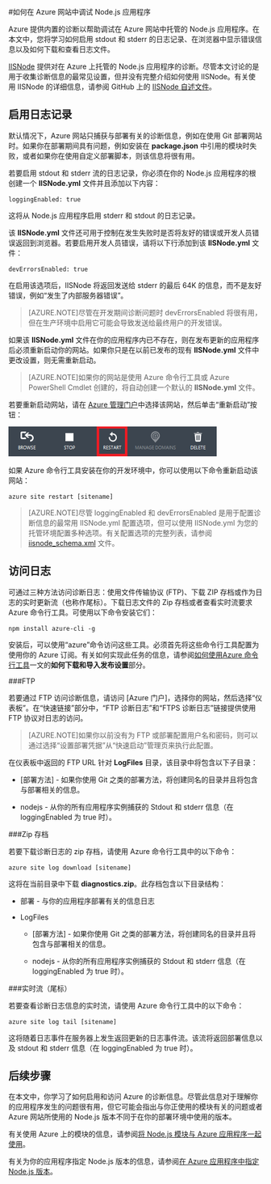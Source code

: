<properties
	pageTitle="如何在 Azure 网站中调试 Node.js网站"
	description="了解如何在 Azure 网站中调试 Node.js网站。"
	tags="azure-portal"
	services="app-service\web"
	documentationCenter="nodejs"
	authors="TomArcher"
	manager="wpickett"
	editor="mollybos"/>

<tags
	ms.service="web-sites"
	ms.date="08/11/2015"
	wacn.date="12/17/2015"/>

#如何在 Azure 网站中调试 Node.js 应用程序

Azure 提供内置的诊断以帮助调试在 Azure 网站中托管的 Node.js 应用程序。在本文中，您将学习如何启用 stdout 和 stderr 的日志记录、在浏览器中显示错误信息以及如何下载和查看日志文件。

[IISNode] 提供对在 Azure 上托管的 Node.js 应用程序的诊断。尽管本文讨论的是用于收集诊断信息的最常见设置，但并没有完整介绍如何使用 IISNode。有关使用 IISNode 的详细信息，请参阅 GitHub 上的 [IISNode 自述文件]。

<a id="enablelogging"></a>
## 启用日志记录

默认情况下，Azure 网站只捕获与部署有关的诊断信息，例如在使用 Git 部署网站时。如果你在部署期间具有问题，例如安装在 **package.json** 中引用的模块时失败，或者如果你在使用自定义部署脚本，则该信息将很有用。

若要启用 stdout 和 stderr 流的日志记录，你必须在你的 Node.js 应用程序的根创建一个 **IISNode.yml** 文件并且添加以下内容：

	loggingEnabled: true

这将从 Node.js 应用程序启用 stderr 和 stdout 的日志记录。

该 **IISNode.yml** 文件还可用于控制在发生失败时是否将友好的错误或开发人员错误返回到浏览器。若要启用开发人员错误，请将以下行添加到该 **IISNode.yml** 文件：

	devErrorsEnabled: true

在启用该选项后，IISNode 将返回发送给 stderr 的最后 64K 的信息，而不是友好错误，例如“发生了内部服务器错误”。

> [AZURE.NOTE]尽管在开发期间诊断问题时 devErrorsEnabled 将很有用，但在生产环境中启用它可能会导致发送给最终用户的开发错误。

如果该 **IISNode.yml** 文件在你的应用程序内已不存在，则在发布更新的应用程序后必须重新启动你的网站。如果你只是在以前已发布的现有 **IISNode.yml** 文件中更改设置，则无需重新启动。

> [AZURE.NOTE]如果你的网站是使用 Azure 命令行工具或 Azure PowerShell Cmdlet 创建的，将自动创建一个默认的 **IISNode.yml** 文件。

若要重新启动网站，请在 [Azure 管理门户]中选择该网站，然后单击“重新启动”按钮：

![重新启动按钮][restart-button]

如果 Azure 命令行工具安装在你的开发环境中，你可以使用以下命令重新启动该网站：

	azure site restart [sitename]

> [AZURE.NOTE]尽管 loggingEnabled 和 devErrorsEnabled 是用于配置诊断信息的最常用 IISNode.yml 配置选项，但可以使用 IISNode.yml 为您的托管环境配置多种选项。有关配置选项的完整列表，请参阅 [iisnode_schema.xml](https://github.com/tjanczuk/iisnode/blob/master/src/config/iisnode_schema.xml) 文件。

<a id="viewlogs"></a>
## 访问日志

可通过三种方法访问诊断日志：使用文件传输协议 (FTP)、下载 ZIP 存档或作为日志的实时更新流（也称作尾标）。下载日志文件的 Zip 存档或者查看实时流要求 Azure 命令行工具。可使用以下命令安装它们：

	npm install azure-cli -g

安装后，可以使用“azure”命令访问这些工具。必须首先将这些命令行工具配置为使用你的 Azure 订阅。有关如何实现此任务的信息，请参阅[如何使用Azure 命令行工具]一文的**如何下载和导入发布设置**部分。

###FTP

若要通过 FTP 访问诊断信息，请访问 [Azure 门户]，选择你的网站，然后选择“仪表板”。在“快速链接”部分中，“FTP 诊断日志”和“FTPS 诊断日志”链接提供使用 FTP 协议对日志的访问。

> [AZURE.NOTE]如果你以前没有为 FTP 或部署配置用户名和密码，则可以通过选择“设置部署凭据”从“快速启动”管理页来执行此配置。

在仪表板中返回的 FTP URL 针对 **LogFiles** 目录，该目录中将包含以下子目录：

* [部署方法] - 如果你使用 Git 之类的部署方法，将创建同名的目录并且将包含与部署相关的信息。

* nodejs - 从你的所有应用程序实例捕获的 Stdout 和 stderr 信息（在 loggingEnabled 为 true 时）。

###Zip 存档

若要下载诊断日志的 zip 存档，请使用 Azure 命令行工具中的以下命令：

	azure site log download [sitename]

这将在当前目录中下载 **diagnostics.zip**。此存档包含以下目录结构：

* 部署 - 与你的应用程序部署有关的信息日志

* LogFiles

	* [部署方法] - 如果你使用 Git 之类的部署方法，将创建同名的目录并且将包含与部署相关的信息。

	* nodejs - 从你的所有应用程序实例捕获的 Stdout 和 stderr 信息（在 loggingEnabled 为 true 时）。

###实时流（尾标）

若要查看诊断日志信息的实时流，请使用 Azure 命令行工具中的以下命令：

	azure site log tail [sitename]

这将随着日志事件在服务器上发生返回更新的日志事件流。该流将返回部署信息以及 stdout 和 stderr 信息（在 loggingEnabled 为 true 时）。

<a id="nextsteps"></a>
## 后续步骤

在本文中，你学习了如何启用和访问 Azure 的诊断信息。尽管此信息对于理解你的应用程序发生的问题很有用，但它可能会指出与你正使用的模块有关的问题或者 Azure 网站所使用的 Node.js 版本不同于在你的部署环境中使用的版本。

有关使用 Azure 上的模块的信息，请参阅[将 Node.js 模块与 Azure 应用程序一起使用]。

有关为你的应用程序指定 Node.js 版本的信息，请参阅[在 Azure 应用程序中指定 Node.js 版本]。

[IISNode]: https://github.com/tjanczuk/iisnode
[IISNode 自述文件]: https://github.com/tjanczuk/iisnode#readme
[如何使用Azure 命令行工具]: /documentation/articles/xplat-cli-install/
[将 Node.js 模块与 Azure 应用程序一起使用]: /documentation/articles/nodejs-use-node-modules-azure-apps/
[在 Azure 应用程序中指定 Node.js 版本]: /documentation/articles/nodejs-specify-node-version-azure-apps/
[Azure 管理门户]: https://manage.windowsazure.cn/

[restart-button]: ./media/web-sites-nodejs-debug/restartbutton.png

<!---HONumber=71-->